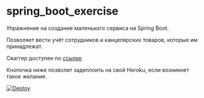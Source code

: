 # spring_boot_exercise

Упражнение на создание маленького сервиса на Spring Boot.

Позволяет вести учёт сотрудников и канцелярских товаров, которые им принадлежат.

Сваггер доступен по [ссылке](http://spring-boot-test-vostenzuk.herokuapp.com/swagger-ui/index.html?configUrl=/v3/api-docs/swagger-config)

Кнопочка ниже позволит задеплоить на свой Heroku, если возникнет такое желание.

[![Deploy](https://www.herokucdn.com/deploy/button.svg)](https://heroku.com/deploy)
